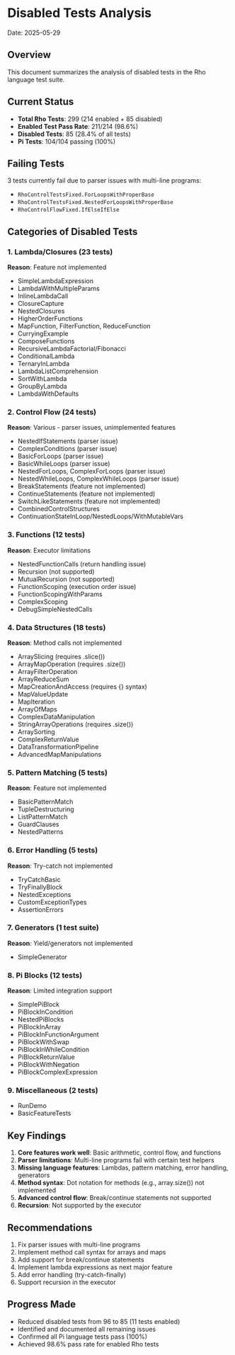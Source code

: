 # Disabled Tests Analysis

Date: 2025-05-29

## Overview

This document summarizes the analysis of disabled tests in the Rho language test suite.

## Current Status

- **Total Rho Tests**: 299 (214 enabled + 85 disabled)
- **Enabled Test Pass Rate**: 211/214 (98.6%)
- **Disabled Tests**: 85 (28.4% of all tests)
- **Pi Tests**: 104/104 passing (100%)

## Failing Tests

3 tests currently fail due to parser issues with multi-line programs:
- `RhoControlTestsFixed.ForLoopsWithProperBase`
- `RhoControlTestsFixed.NestedForLoopsWithProperBase`
- `RhoControlFlowFixed.IfElseIfElse`

## Categories of Disabled Tests

### 1. Lambda/Closures (23 tests)
**Reason**: Feature not implemented
- SimpleLambdaExpression
- LambdaWithMultipleParams
- InlineLambdaCall
- ClosureCapture
- NestedClosures
- HigherOrderFunctions
- MapFunction, FilterFunction, ReduceFunction
- CurryingExample
- ComposeFunctions
- RecursiveLambdaFactorial/Fibonacci
- ConditionalLambda
- TernaryInLambda
- LambdaListComprehension
- SortWithLambda
- GroupByLambda
- LambdaWithDefaults

### 2. Control Flow (24 tests)
**Reason**: Various - parser issues, unimplemented features
- NestedIfStatements (parser issue)
- ComplexConditions (parser issue)
- BasicForLoops (parser issue)
- BasicWhileLoops (parser issue)
- NestedForLoops, ComplexForLoops (parser issue)
- NestedWhileLoops, ComplexWhileLoops (parser issue)
- BreakStatements (feature not implemented)
- ContinueStatements (feature not implemented)
- SwitchLikeStatements (feature not implemented)
- CombinedControlStructures
- ContinuationStateInLoop/NestedLoops/WithMutableVars

### 3. Functions (12 tests)
**Reason**: Executor limitations
- NestedFunctionCalls (return handling issue)
- Recursion (not supported)
- MutualRecursion (not supported)
- FunctionScoping (execution order issue)
- FunctionScopingWithParams
- ComplexScoping
- DebugSimpleNestedCalls

### 4. Data Structures (18 tests)
**Reason**: Method calls not implemented
- ArraySlicing (requires .slice())
- ArrayMapOperation (requires .size())
- ArrayFilterOperation
- ArrayReduceSum
- MapCreationAndAccess (requires {} syntax)
- MapValueUpdate
- MapIteration
- ArrayOfMaps
- ComplexDataManipulation
- StringArrayOperations (requires .size())
- ArraySorting
- ComplexReturnValue
- DataTransformationPipeline
- AdvancedMapManipulations

### 5. Pattern Matching (5 tests)
**Reason**: Feature not implemented
- BasicPatternMatch
- TupleDestructuring
- ListPatternMatch
- GuardClauses
- NestedPatterns

### 6. Error Handling (5 tests)
**Reason**: Try-catch not implemented
- TryCatchBasic
- TryFinallyBlock
- NestedExceptions
- CustomExceptionTypes
- AssertionErrors

### 7. Generators (1 test suite)
**Reason**: Yield/generators not implemented
- SimpleGenerator

### 8. Pi Blocks (12 tests)
**Reason**: Limited integration support
- SimplePiBlock
- PiBlockInCondition
- NestedPiBlocks
- PiBlockInArray
- PiBlockInFunctionArgument
- PiBlockWithSwap
- PiBlockInWhileCondition
- PiBlockReturnValue
- PiBlockWithNegation
- PiBlockComplexExpression

### 9. Miscellaneous (2 tests)
- RunDemo
- BasicFeatureTests

## Key Findings

1. **Core features work well**: Basic arithmetic, control flow, and functions
2. **Parser limitations**: Multi-line programs fail with certain test helpers
3. **Missing language features**: Lambdas, pattern matching, error handling, generators
4. **Method syntax**: Dot notation for methods (e.g., array.size()) not implemented
5. **Advanced control flow**: Break/continue statements not supported
6. **Recursion**: Not supported by the executor

## Recommendations

1. Fix parser issues with multi-line programs
2. Implement method call syntax for arrays and maps
3. Add support for break/continue statements
4. Implement lambda expressions as next major feature
5. Add error handling (try-catch-finally)
6. Support recursion in the executor

## Progress Made

- Reduced disabled tests from 96 to 85 (11 tests enabled)
- Identified and documented all remaining issues
- Confirmed all Pi language tests pass (100%)
- Achieved 98.6% pass rate for enabled Rho tests
